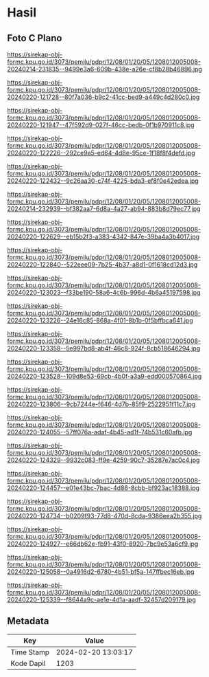 # Hasil

## Foto C Plano

https://sirekap-obj-formc.kpu.go.id/3073/pemilu/pdpr/12/08/01/20/05/1208012005008-20240214-231835--9499e3a6-609b-438e-a26e-cf8b28b46896.jpg

https://sirekap-obj-formc.kpu.go.id/3073/pemilu/pdpr/12/08/01/20/05/1208012005008-20240220-121728--80f7a036-b9c2-41cc-bed9-a449c4d280c0.jpg

https://sirekap-obj-formc.kpu.go.id/3073/pemilu/pdpr/12/08/01/20/05/1208012005008-20240220-121947--47f592d9-027f-46cc-bedb-0f1b970911c8.jpg

https://sirekap-obj-formc.kpu.go.id/3073/pemilu/pdpr/12/08/01/20/05/1208012005008-20240220-122226--292ce9a5-ed64-4d8e-95ce-1f18f8f4defd.jpg

https://sirekap-obj-formc.kpu.go.id/3073/pemilu/pdpr/12/08/01/20/05/1208012005008-20240220-122432--9c26aa30-c74f-4225-bda3-ef8f0e42edea.jpg

https://sirekap-obj-formc.kpu.go.id/3073/pemilu/pdpr/12/08/01/20/05/1208012005008-20240214-232939--bf382aa7-6d8a-4a27-ab94-883b8d79ec77.jpg

https://sirekap-obj-formc.kpu.go.id/3073/pemilu/pdpr/12/08/01/20/05/1208012005008-20240220-122629--eb15b2f3-a383-4342-847e-39ba4a3b4017.jpg

https://sirekap-obj-formc.kpu.go.id/3073/pemilu/pdpr/12/08/01/20/05/1208012005008-20240220-122840--522eee09-7b25-4b37-a8d1-0f1618cd12d3.jpg

https://sirekap-obj-formc.kpu.go.id/3073/pemilu/pdpr/12/08/01/20/05/1208012005008-20240220-123023--f33be190-58a6-4c6b-996d-4b6a45197598.jpg

https://sirekap-obj-formc.kpu.go.id/3073/pemilu/pdpr/12/08/01/20/05/1208012005008-20240220-123226--24e16c85-868a-4f01-8b1b-0f5bffbca641.jpg

https://sirekap-obj-formc.kpu.go.id/3073/pemilu/pdpr/12/08/01/20/05/1208012005008-20240220-123358--5e997bd8-ab4f-46c8-924f-8cb518646294.jpg

https://sirekap-obj-formc.kpu.go.id/3073/pemilu/pdpr/12/08/01/20/05/1208012005008-20240220-123528--109d8e53-69cb-4b0f-a3a9-edd000570864.jpg

https://sirekap-obj-formc.kpu.go.id/3073/pemilu/pdpr/12/08/01/20/05/1208012005008-20240220-123806--9cb7244e-f646-4d7b-85f9-2522951f11c7.jpg

https://sirekap-obj-formc.kpu.go.id/3073/pemilu/pdpr/12/08/01/20/05/1208012005008-20240220-124055--57ff076a-adaf-4b45-ad1f-74b531c60afb.jpg

https://sirekap-obj-formc.kpu.go.id/3073/pemilu/pdpr/12/08/01/20/05/1208012005008-20240220-124329--9932c083-ff9e-4259-90c7-35287e7ac0c4.jpg

https://sirekap-obj-formc.kpu.go.id/3073/pemilu/pdpr/12/08/01/20/05/1208012005008-20240220-124457--e01e43bc-7bac-4d86-8cbb-bf923ac18388.jpg

https://sirekap-obj-formc.kpu.go.id/3073/pemilu/pdpr/12/08/01/20/05/1208012005008-20240220-124734--b0209f93-77d8-470d-8cda-9386eea2b355.jpg

https://sirekap-obj-formc.kpu.go.id/3073/pemilu/pdpr/12/08/01/20/05/1208012005008-20240220-124927--e66db62e-fb91-43f0-8920-7bc9e53a6cf9.jpg

https://sirekap-obj-formc.kpu.go.id/3073/pemilu/pdpr/12/08/01/20/05/1208012005008-20240220-125058--0a4916d2-6780-4b51-bf5a-147ffbec16eb.jpg

https://sirekap-obj-formc.kpu.go.id/3073/pemilu/pdpr/12/08/01/20/05/1208012005008-20240220-125339--f8644a9c-ae1e-4d1a-aadf-32457d209179.jpg


## Metadata

| Key        | Value               |
| ---------- | ------------------- |
| Time Stamp | 2024-02-20 13:03:17 |
| Kode Dapil | 1203                |



